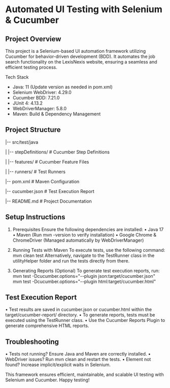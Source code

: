 # Automated UI Testing with Selenium & Cucumber

## Project Overview
This project is a Selenium-based UI automation framework utilizing Cucumber for behavior-driven development (BDD). It automates the job search functionality on the LexisNexis website, ensuring a seamless and efficient testing process.

Tech Stack
*   Java: 11 (Update version as needed in pom.xml)
*   Selenium WebDriver: 4.29.0
*   Cucumber BDD: 7.21.0
*   JUnit 4: 4.13.2
*   WebDriverManager: 5.8.0
*   Maven: Build & Dependency Management

## Project Structure
|-- src/test/java

|  |-- stepDefinitions/  # Cucumber Step Definitions

|   |-- features/         # Cucumber Feature Files

|   |-- runners/          # Test Runners

|-- pom.xml              # Maven Configuration

|-- cucumber.json        # Test Execution Report

|-- README.md            # Project Documentation

## Setup Instructions
1. Prerequisites
   Ensure the following dependencies are installed:
   •    Java 17
   •    Maven (Run mvn -version to verify installation)
   •    Google Chrome & ChromeDriver (Managed automatically by WebDriverManager)

2. Running Tests with Maven
   To execute tests, use the following command:
   mvn clean test
   Alternatively, navigate to the TestRunner class in the utilityHelper folder and run the tests directly from there.

3. Generating Reports (Optional)
   To generate test execution reports, run:
   mvn test -Dcucumber.options="--plugin json:target/cucumber.json"
   mvn test -Dcucumber.options="--plugin html:target/cucumber.html"

## Test Execution Report
•   Test results are saved in cucumber.json or cucumber.html within the target/cucumber-report/ directory.
•   To generate reports, tests must be executed using the TestRunner class.
•   Use the Cucumber Reports Plugin to generate comprehensive HTML reports.

## Troubleshooting
•   Tests not running? Ensure Java and Maven are correctly installed.
•   WebDriver issues? Run mvn clean and restart the tests.
•   Element not found? Increase implicit/explicit waits in Selenium.

This framework ensures efficient, maintainable, and scalable UI testing with Selenium and Cucumber. Happy testing! 

